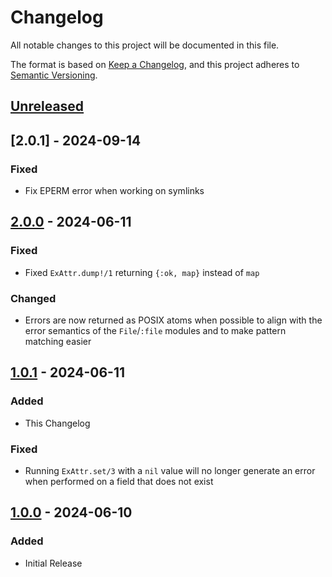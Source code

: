 # Changelog

All notable changes to this project will be documented in this file.

The format is based on [Keep a Changelog](https://keepachangelog.com/en/1.1.0/),
and this project adheres to [Semantic Versioning](https://semver.org/spec/v2.0.0.html).

## [Unreleased]

## [2.0.1] - 2024-09-14

### Fixed 
- Fix EPERM error when working on symlinks

## [2.0.0] - 2024-06-11

### Fixed 
- Fixed `ExAttr.dump!/1` returning `{:ok, map}` instead of `map` 

### Changed 
- Errors are now returned as POSIX atoms when possible to align with the error semantics of the `File`/`:file` modules and to make pattern matching easier

## [1.0.1] - 2024-06-11

### Added 
- This Changelog 

### Fixed 
- Running `ExAttr.set/3` with a `nil` value will no longer generate an error when performed on a field that does not exist

## [1.0.0] - 2024-06-10

### Added
- Initial Release 

[unreleased]: https://github.com/elarkham/ex_attr/compare/v2.0.0...HEAD
[2.0.0]: https://github.com/elarkham/ex_attr/releases/tag/v2.0.0
[1.0.1]: https://github.com/elarkham/ex_attr/releases/tag/v1.0.1
[1.0.0]: https://github.com/elarkham/ex_attr/releases/tag/v1.0.0
